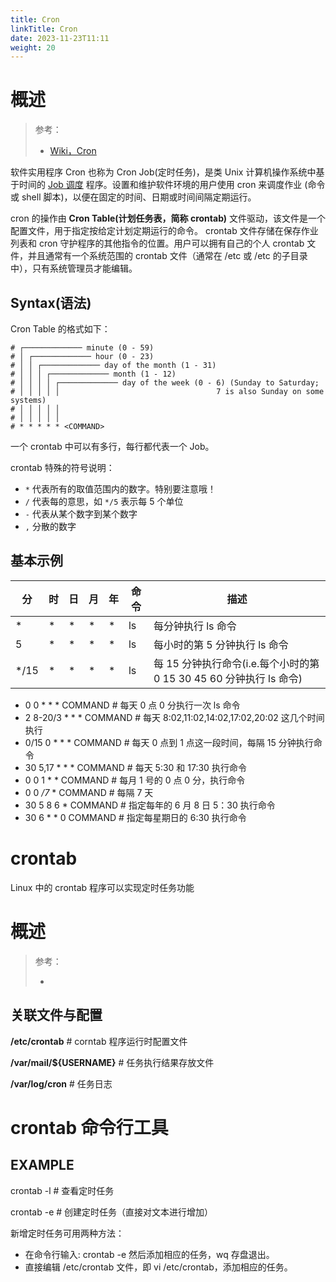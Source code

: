 ```yaml
---
title: Cron
linkTitle: Cron
date: 2023-11-23T11:11
weight: 20
---
```


# 概述

> 参考：
>
> - [Wiki，Cron](https://en.wikipedia.org/wiki/Cron)

软件实用程序 Cron 也称为 Cron Job(定时任务)，是类 Unix 计算机操作系统中基于时间的 [Job 调度](/docs/8.通用技术/Job/Job.md) 程序。设置和维护软件环境的用户使用 cron 来调度作业 (命令或 shell 脚本)，以便在固定的时间、日期或时间间隔定期运行。

cron 的操作由 **Cron Table(计划任务表，简称 crontab)** 文件驱动，该文件是一个配置文件，用于指定按给定计划定期运行的命令。 crontab 文件存储在保存作业列表和 cron 守护程序的其他指令的位置。用户可以拥有自己的个人 crontab 文件，并且通常有一个系统范围的 crontab 文件（通常在 /etc 或 /etc 的子目录中），只有系统管理员才能编辑。

## Syntax(语法)

Cron Table 的格式如下：

    # ┌───────────── minute (0 - 59)
    # │ ┌───────────── hour (0 - 23)
    # │ │ ┌───────────── day of the month (1 - 31)
    # │ │ │ ┌───────────── month (1 - 12)
    # │ │ │ │ ┌───────────── day of the week (0 - 6) (Sunday to Saturday;
    # │ │ │ │ │                                   7 is also Sunday on some systems)
    # │ │ │ │ │
    # │ │ │ │ │
    # * * * * * <COMMAND>

一个 crontab 中可以有多行，每行都代表一个 Job。

crontab 特殊的符号说明：

- `*` 代表所有的取值范围内的数字。特别要注意哦！
- `/` 代表每的意思，如 `*/5` 表示每 5 个单位
- `-` 代表从某个数字到某个数字
- `,` 分散的数字

## 基本示例

| 分    | 时  | 日  | 月  | 年  | 命令 | 描述                                                                |
| ----- | --- | --- | --- | --- | ---- | ------------------------------------------------------------------- |
| \*    | \*  | \*  | \*  | \*  | ls   | 每分钟执行 ls 命令                                                  |
| 5     | \*  | \*  | \*  | \*  | ls   | 每小时的第 5 分钟执行 ls 命令                                       |
| \*/15 | \*  | \*  | \*  | \*  | ls   | 每 15 分钟执行命令(i.e.每个小时的第 0 15 30 45 60 分钟执行 ls 命令) |

- 0 0 \* \* \* COMMAND # 每天 0 点 0 分执行一次 ls 命令
- 2 8-20/3 \* \* \* COMMAND # 每天 8:02,11:02,14:02,17:02,20:02 这几个时间执行
- 0/15 0 \* \* \* COMMAND # 每天 0 点到 1 点这一段时间，每隔 15 分钟执行命令
- 30 5,17 \* \* \* COMMAND # 每天 5:30 和 17:30 执行命令
- 0 0 1 \* \* COMMAND # 每月 1 号的 0 点 0 分，执行命令
- 0 0 _/7_ \* COMMAND # 每隔 7 天
- 30 5 8 6 \* COMMAND # 指定每年的 6 月 8 日 5：30 执行命令
- 30 6 \* \* 0 COMMAND # 指定每星期日的 6:30 执行命令

# crontab

Linux 中的 crontab 程序可以实现定时任务功能

# 概述

> 参考：
>
> -

## 关联文件与配置

**/etc/crontab** # corntab 程序运行时配置文件

**/var/mail/${USERNAME}** # 任务执行结果存放文件

**/var/log/cron** # 任务日志

# crontab 命令行工具

## EXAMPLE

crontab -l # 查看定时任务

crontab -e # 创建定时任务（直接对文本进行增加）

新增定时任务可用两种方法：

- 在命令行输入: crontab -e 然后添加相应的任务，wq 存盘退出。
- 直接编辑 /etc/crontab 文件，即 vi /etc/crontab，添加相应的任务。
